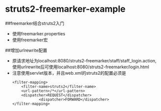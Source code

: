 # struts2-freemarker-example
##freemarker结合struts2入门
* 使用freemarker.properties
* 使用freemarker宏

##增加urlrewrite配置
* 原请求地址为localhost:8080/struts2-freemarker/staff/staff_login.action,使用urlrewrite后可使用localhost:8080/struts2-freemarker/login.html
* 注意使用servlet版本，并且web.xml的struts2的配置必须是
	```
  	<filter-mapping>
		<filter-name>struts2</filter-name>
		<url-pattern>/*</url-pattern>
		<dispatcher>REQUEST</dispatcher>   
                <dispatcher>FORWARD</dispatcher> 
	</filter-mapping>
	```
 

  
